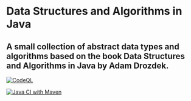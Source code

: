 # Data Structures and Algorithms in Java
## A small collection of abstract data types and algorithms based on the book Data Structures and Algorithms in Java by Adam Drozdek.

[![CodeQL](https://github.com/dmancilla85/java-drozdek/actions/workflows/codeql.yml/badge.svg?branch=master)](https://github.com/dmancilla85/java-drozdek/actions/workflows/codeql.yml)

[![Java CI with Maven](https://github.com/dmancilla85/java-drozdek/actions/workflows/maven.yml/badge.svg)](https://github.com/dmancilla85/java-drozdek/actions/workflows/maven.yml)
